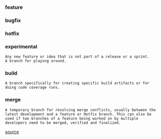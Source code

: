 ### feature
### bugfix
### hotfix
### experimental
	Any new feature or idea that is not part of a release or a sprint.
	A branch for playing around.
### build
	A branch specifically for creating specific build artifacts or for doing code coverage runs.
### merge
	A temporary branch for resolving merge conflicts, usually between the latest development and a feature or Hotfix branch. This can also be used if two branches of a feature being worked on by multiple developers need to be merged, verified and finalized.

[source](https://dev.to/couchcamote/git-branching-name-convention-cch)

